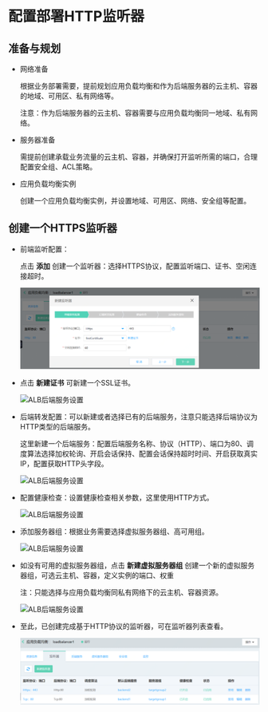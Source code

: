 # 配置部署HTTP监听器

## 准备与规划

- 网络准备

	根据业务部署需要，提前规划应用负载均衡和作为后端服务器的云主机、容器的地域、可用区、私有网络等。
	
	注意：作为后端服务器的云主机、容器需要与应用负载均衡同一地域、私有网络。

- 服务器准备

	需提前创建承载业务流量的云主机、容器，并确保打开监听所需的端口，合理配置安全组、ACL策略。

- 应用负载均衡实例

	创建一个应用负载均衡实例，并设置地域、可用区、网络、安全组等配置。

## 创建一个HTTPS监听器

- 前端监听配置：
	
	点击 **添加** 创建一个监听器：选择HTTPS协议，配置监听端口、证书、空闲连接超时。

	![ALB后端服务设置](../../../../image/Networking/ALB/ALB-045.png)

- 点击 **新建证书** 可新建一个SSL证书。

	![ALB后端服务设置](../../../../image/Networking/ALB/ALB-046.png)

- 后端转发配置：可以新建或者选择已有的后端服务，注意只能选择后端协议为HTTP类型的后端服务。
	
	这里新建一个后端服务：配置后端服务名称、协议（HTTP）、端口为80、调度算法选择加权轮询、开启会话保持、配置会话保持超时时间、开启获取真实IP，配置获取HTTP头字段。

	![ALB后端服务设置](../../../../image/Networking/ALB/ALB-047.png)

- 配置健康检查：设置健康检查相关参数，这里使用HTTP方式。

	![ALB后端服务设置](../../../../image/Networking/ALB/ALB-048.png)

- 添加服务器组：根据业务需要选择虚拟服务器组、高可用组。

	![ALB后端服务设置](../../../../image/Networking/ALB/ALB-049.png)

- 如没有可用的虚拟服务器组，点击 **新建虚拟服务器组** 创建一个新的虚拟服务器组，可选云主机、容器，定义实例的端口、权重
	
	注：只能选择与应用负载均衡同私有网络下的云主机、容器资源。

	![ALB后端服务设置](../../../../image/Networking/ALB/ALB-050.png)

- 至此，已创建完成基于HTTP协议的监听器，可在监听器列表查看。

	![ALB后端服务设置](../../../../image/Networking/ALB/ALB-051.png)

